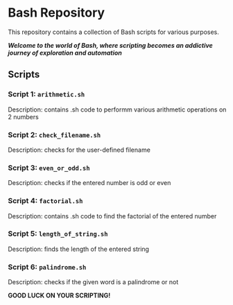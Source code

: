 # Bash Repository

This repository contains a collection of Bash scripts for various purposes.

**_Welcome to the world of Bash, where scripting becomes an addictive journey of exploration and automation_**

## Scripts

### Script 1: `arithmetic.sh`

Description: contains .sh code to performm various arithmetic operations on 2 numbers

### Script 2: `check_filename.sh`

Description: checks for the user-defined filename

### Script 3: `even_or_odd.sh`

Description: checks if the entered number is odd or even

### Script 4: `factorial.sh`

Description: contains .sh code to find the factorial of the entered number

### Script 5: `length_of_string.sh`

Description: finds the length of the entered string

### Script 6: `palindrome.sh`

Description: checks if the given word is a palindrome or not

**GOOD LUCK ON YOUR SCRIPTING!**
